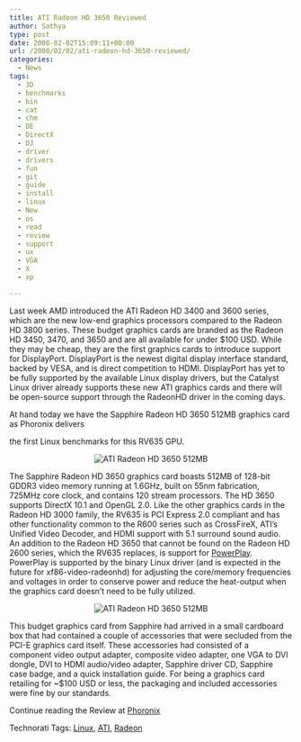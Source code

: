 ```yaml
---
title: ATI Radeon HD 3650 Reviewed
author: Sathya
type: post
date: 2008-02-02T15:09:11+00:00
url: /2008/02/02/ati-radeon-hd-3650-reviewed/
categories:
  - News
tags:
  - 3D
  - benchmarks
  - bin
  - cat
  - chm
  - DE
  - DirectX
  - DJ
  - driver
  - drivers
  - fun
  - git
  - guide
  - install
  - linux
  - New
  - os
  - read
  - review
  - support
  - ux
  - VGA
  - X
  - xp

---
```

Last week AMD introduced the ATI Radeon HD 3400 and 3600 series, which are the new low-end graphics processors compared to the Radeon HD 3800 series. These budget graphics cards are branded as the Radeon HD 3450, 3470, and 3650 and are all available for under $100 USD. While they may be cheap, they are the first graphics cards to introduce support for DisplayPort. DisplayPort is the newest digital display interface standard, backed by VESA, and is direct competition to HDMI. DisplayPort has yet to be fully supported by the available Linux display drivers, but the Catalyst Linux driver already supports these new ATI graphics cards and there will be open-source support through the RadeonHD driver in the coming days.

At hand today we have the Sapphire Radeon HD 3650 512MB graphics card as Phoronix delivers
  
the first Linux benchmarks for this RV635 GPU.

<p align="center">
  <img src="http://www.phoronix.net/image.php?id=985&image=sapphire_hd3650_pkg" title="ATI Radeon HD 3650 512MB" />
</p>

<p align="left">
  The Sapphire Radeon HD 3650 graphics card boasts 512MB of 128-bit GDDR3 video memory running at 1.6GHz, built on 55nm fabrication, 725MHz core clock, and contains 120 stream processors. The HD 3650 supports DirectX 10.1 and OpenGL 2.0. Like the other graphics cards in the Radeon HD 3000 family, the RV635 is PCI Express 2.0 compliant and has other functionality common to the R600 series such as CrossFireX, ATI&#8217;s Unified Video Decoder, and HDMI support with 5.1 surround sound audio. An addition to the Radeon HD 3650 that cannot be found on the Radeon HD 2600 series, which the RV635 replaces, is support for <a href="http://www.phoronix.com/vr.php?view=6401" target="_blank">PowerPlay</a>. PowerPlay is supported by the binary Linux driver (and is expected in the future for xf86-video-radeonhd) for adjusting the core/memory frequencies and voltages in order to conserve power and reduce the heat-output when the graphics card doesn&#8217;t need to be fully utilized.
</p>

<p align="center">
  <img src="http://www.phoronix.net/image.php?id=985&image=sapphire_hd3650_conts" title="ATI Radeon HD 3650 512MB" />
</p>

<p align="left">
  This budget graphics card from Sapphire had arrived in a small cardboard box that had contained a couple of accessories that were secluded from the PCI-E graphics card itself. These accessories had consisted of a component video output adapter, composite video adapter, one VGA to DVI dongle, DVI to HDMI audio/video adapter, Sapphire driver CD, Sapphire case badge, and a quick installation guide. For being a graphics card retailing for ~$100 USD or less, the packaging and included accessories were fine by our standards.
</p>

<p align="left">
  Continue reading the Review at <a href="http://www.phoronix.com/scan.php?page=article&item=985&num=1">Phoronix</a><br /> <a href="http://www.phoronix.com/scan.php?page=article&item=985&num=1"></a>
</p>

Technorati Tags: <a href="http://technorati.com/tag/Linux" class="performancingtags" rel="tag">Linux</a>, <a href="http://technorati.com/tag/ATI" class="performancingtags" rel="tag">ATI</a>, <a href="http://technorati.com/tag/Radeon" class="performancingtags" rel="tag">Radeon</a>